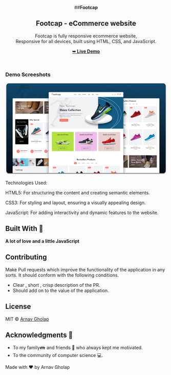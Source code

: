 <div align="center">
  
 ##**Footcap**

<h2 align="center">Footcap - eCommerce website</h2>

  Footcap is fully responsive ecommerce website, <br />Responsive for all devices, built using HTML, CSS, and JavaScript.

  <a href=""><strong>➥ Live Demo</strong></a>

</div>

<br />

### Demo Screeshots

![Footcap Desktop Demo](./desktop.png "Desktop Demo")

Technologies Used:

HTML5: For structuring the content and creating semantic elements.

CSS3: For styling and layout, ensuring a visually appealing design.

JavaScript: For adding interactivity and dynamic features to the website.

## Built With 🎯
**A lot of love and a little JavaScript**

## Contributing 

Make Pull requests which improve the functionality of the application in any sorts. It should conform with the following conditions. 
* Clear , short , crisp description of the PR. 
* Should add on to the value of the application.

## License

MIT © [Arnav Gholap](https://github.com/arnavgholap)

## Acknowledgments 💖

* To my family👪  and friends 👫 who always kept me motivated.
* To the community of computer science 💻.

Made with ❤ by Arnav Gholap

